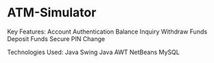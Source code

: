 # ATM-Simulator
Key Features:
Account Authentication
Balance Inquiry
Withdraw Funds
Deposit Funds
Secure PIN Change

Technologies Used:
Java Swing
Java AWT
NetBeans
MySQL
